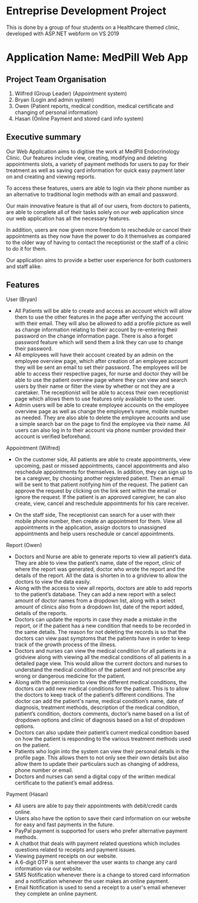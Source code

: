 # Entreprise Development Project
This is done by a group of four students on a Healthcare themed clinic, developed with ASP.NET webform on VS 2019

# Application Name: MedPill Web App 

## Project Team Organisation

1. Wilfred (Group Leader) (Appointment system)
2. Bryan (Login and admin system)
3. Owen (Patient reports, medical condition, medical certificate and changing of personal information)
4. Hasan (Online Payment and stored card info system)

## Executive summary
Our Web Application aims to digitise the work at MedPill Endocrinology Clinic. Our features include view, creating, modifying and deleting appointments slots, a variety of payment methods for users to pay for their treatment as well as saving card information for quick easy payment later on and creating and viewing reports. 

To access these features, users are able to login via their phone number as an alternative to traditional login methods with an email and password.

Our main innovative feature is that all of our users, from doctors to patients, are able to complete all of their tasks solely on our web application since our web application has all the necessary features.

In addition, users are now given more freedom to reschedule or cancel their appointments as they now have the power to do it themselves as compared to the older way of having to contact the receptionist or the staff of a clinic to do it for them.

Our application aims to provide a better user experience for both customers and staff alike.


## Features

User (Bryan)

- All Patients will be able to create and access an account which will allow them to use the other features in the page after verifying the account with their email. They will also be allowed to add a profile picture as well as change information relating to their account by re-entering their password on the change information page. There is also a forget password feature which will send them a link they can use to change their password.
- All employees will have their account created by an admin on the employee overview page, which after creation of an employee account they will be sent an email to set their password. The employees will be able to access their respective pages, for nurse and doctor they will be able to use the patient overview page where they can view and search users by their name or filter the view by whether or not they are a caretaker. The receptionist will be able to access their own receptionist page which allows them to use features only available to the user.
- Admin users will be able to create employee accounts on the employee overview page as well as change the employee’s name, mobile number as needed. They are also able to delete the employee accounts and use a simple search bar on the page to find the employee via their name.
All users can also log in to their account via phone number provided their account is verified beforehand.

Appointment (Wilfred)

- On the customer side,
All patients are able to create appointments, view upcoming, past or missed appointments, cancel appointments and also reschedule appointments for themselves.
In addition, they can sign up to be a caregiver, by choosing another registered patient. Then an email will be sent to that patient notifying him of the request. 
The patient can approve the request by clicking on the link sent within the email or ignore the request.
If the patient is an approved caregiver, he can also create, view, cancel and reschedule appointments for his care receiver.

- On the staff side,
The receptionist can search for a user with their mobile phone number, then create an appointment for them. 
View all appointments in the application, assign doctors to unassigned appointments and help users reschedule or cancel appointments.

Report (Owen)

- Doctors and Nurse are able to generate reports to view all patient’s data. They are able to view the patient’s name, date of the report, clinic of where the report was generated, doctor who wrote the report and the details of the report. All the data is shorten in to a gridview to allow the doctors to view the data easily.
- Along with the access to view all reports, doctors are able to add reports to the patient’s database. They can add a new report with a select amount of doctor names from a dropdown list, along with a select amount of clinics also from a dropdown list, date of the report added, details of the reports.
- Doctors can update the reports in case they made a mistake in the report, or if the patient has a new condition that needs to be recorded in the same details. The reason for not deleting the records is so that the doctors can view past symptoms that the patients have in order to keep track of the growth process of the illness.
- Doctors and nurses can view the medical condition for all patients in a gridview along with viewing all the medical conditions of all patients in a detailed page view. This would allow the current doctors and nurses to understand the medical condition of the patient and not prescribe any wrong or dangerous medicine for the patient.
- Along with the permission to view the different medical conditions, the doctors can add new medical conditions for the patient. This is to allow the doctors to keep track of the patient’s different conditions. The doctor can add the patient's name, medical condition’s name, date of diagnosis, treatment methods, description of the medical condition, patient’s condition, doctors comments, doctor’s name based on a list of dropdown options and clinic of diagnosis based on a list of dropdown options.
- Doctors can also update their patient’s current medical condition based on how the patient is responding to the various treatment methods used on the patient.
- Patients who login into the system can view their personal details in the profile page. This allows them to not only see their own details but also allow them to update their particulars such as changing of address, phone number or email.
- Doctors and nurses can send a digital copy of the written medical certificate to the patient’s email address.

Payment (Hasan)
- All users are able to pay their appointments with debit/credit cards online.
- Users also have the option to save their card information on our website for easy and fast payments in the future.
- PayPal payment is supported for users who prefer alternative payment methods.
- A chatbot that deals with payment related questions which includes questions related to receipts and payment issues.
- Viewing payment receipts on our website.
- A 6-digit OTP is sent whenever the user wants to change any card information via our website.
- SMS Notification whenever there is a change to stored card information and a notification whenever the user makes an online payment.
- Email Notification is used to send a receipt to a user's email whenever they complete an online payment. 


